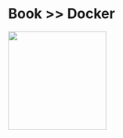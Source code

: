 # Book >> Docker

<img src="https://images-na.ssl-images-amazon.com/images/I/51NMJAyQiAL._SX258_BO1,204,203,200_.jpg" style="width: 200px"/>